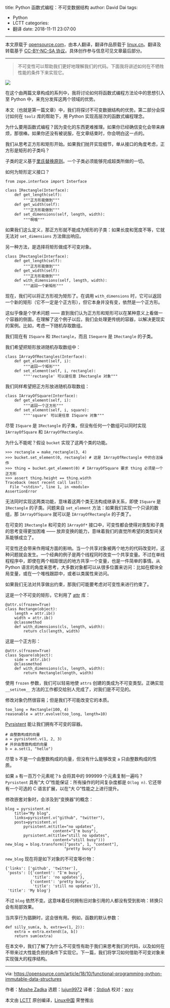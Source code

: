 title: Python 函数式编程：不可变数据结构
author: David Dai
tags:
  - Python
  - LCTT
categories:
  - 翻译
date: 2018-11-11 23:07:00
---
本文原载于 [opensource.com](https://opensource.com/article/18/10/functional-programming-python-immutable-data-structures)，由本人翻译，翻译作品原载于 [linux.cn](https://linux.cn/article-10222-1.html)。翻译及转载基于 [CC-BY-NC-SA 协议](https://creativecommons.org/licenses/by-nc-sa/3.0/deed.zh)。具体创作参与信息可见文章最后部分。

<!--more-->
---

> 不可变性可以帮助我们更好地理解我们的代码。下面我将讲述如何在不牺牲性能的条件下来实现它。

![](https://opensource.com/sites/default/files/styles/image-full-size/public/lead-images/metrics_graph_stats_blue.png?itok=OKCc_60D)

在这个由两篇文章构成的系列中，我将讨论如何将函数式编程方法论中的思想引入至 Python 中，来充分发挥这两个领域的优势。

本文（也就是第一篇文章）中，我们将探讨不可变数据结构的优势。第二部分会探讨如何在 `toolz` 库的帮助下，用 Python 实现高层次的函数式编程理念。

为什么要用函数式编程？因为变化的东西更难推理。如果你已经确信变化会带来麻烦，那很棒。如果你还没有被说服，在文章结束时，你会明白这一点的。

我们从思考正方形和矩形开始。如果我们抛开实现细节，单从接口的角度考虑，正方形是矩形的子类吗？

子类的定义基于[里氏替换原则][1]。一个子类必须能够完成超类所做的一切。

如何为矩形定义接口？

```
from zope.interface import Interface

class IRectangle(Interface):
    def get_length(self):
        """正方形能做到"""
    def get_width(self):
        """正方形能做到"""
    def set_dimensions(self, length, width):
        """啊哦"""
```

如果我们这么定义，那正方形就不能成为矩形的子类：如果长度和宽度不等，它就无法对 `set_dimensions` 方法做出响应。

另一种方法，是选择将矩形做成不可变对象。

```
class IRectangle(Interface):
    def get_length(self):
        """正方形能做到"""
    def get_width(self):
        """正方形能做到"""
    def with_dimensions(self, length, width):
        """返回一个新矩形"""
```

现在，我们可以将正方形视为矩形了。在调用 `with_dimensions` 时，它可以返回一个新的矩形（它不一定是个正方形），但它本身并没有变，依然是一个正方形。

这似乎像是个学术问题 —— 直到我们认为正方形和矩形可以在某种意义上看做一个容器的侧面。在理解了这个例子以后，我们会处理更传统的容器，以解决更现实的案例。比如，考虑一下随机存取数组。

我们现在有 `ISquare` 和 `IRectangle`，而且 `ISequere` 是 `IRectangle` 的子类。

我们希望把矩形放进随机存取数组中：

```
class IArrayOfRectangles(Interface):
    def get_element(self, i):
        """返回一个矩形"""
    def set_element(self, i, rectangle):
        """'rectangle' 可以是任意 IRectangle 对象"""
```

我们同样希望把正方形放进随机存取数组：

```
class IArrayOfSquare(Interface):
    def get_element(self, i):
        """返回一个正方形"""
    def set_element(self, i, square):
        """'square' 可以是任意 ISquare 对象"""
```

尽管 `ISquare` 是 `IRectangle` 的子集，但没有任何一个数组可以同时实现 `IArrayOfSquare` 和 `IArrayOfRectangle`.

为什么不能呢？假设 `bucket` 实现了这两个类的功能。

```
>>> rectangle = make_rectangle(3, 4)
>>> bucket.set_element(0, rectangle) # 这是 IArrayOfRectangle 中的合法操作
>>> thing = bucket.get_element(0) # IArrayOfSquare 要求 thing 必须是一个正方形
>>> assert thing.height == thing.width
Traceback (most recent call last):
  File "<stdin>", line 1, in <module>
AssertionError
```

无法同时实现这两类功能，意味着这两个类无法构成继承关系，即使 `ISquare` 是 `IRectangle` 的子类。问题来自 `set_element` 方法：如果我们实现一个只读的数组，那 `IArrayOfSquare` 就可以是 `IArrayOfRectangle` 的子类了。

在可变的 `IRectangle` 和可变的 `IArrayOf*` 接口中，可变性都会使得对类型和子类的思考变得更加困难 —— 放弃变换的能力，意味着我们的直觉所希望的类型间关系能够成立了。

可变性还会带来作用域方面的影响。当一个共享对象被两个地方的代码改变时，这种问题就会发生。一个经典的例子是两个线程同时改变一个共享变量。不过在单线程程序中，即使在两个相距很远的地方共享一个变量，也是一件简单的事情。从 Python 语言的角度来思考，大多数对象都可以从很多位置来访问：比如在模块全局变量，或在一个堆栈跟踪中，或者以类属性来访问。

如果我们无法对共享做出约束，那我们可能要考虑对可变性来进行约束了。

这是一个不可变的矩形，它利用了 [attr][2] 库：

```
@attr.s(frozen=True)
class Rectange(object):
    length = attr.ib()
    width = attr.ib()
    @classmethod
    def with_dimensions(cls, length, width):
        return cls(length, width)
```

这是一个正方形：

```
@attr.s(frozen=True)
class Square(object):
    side = attr.ib()
    @classmethod
    def with_dimensions(cls, length, width):
        return Rectangle(length, width)
```

使用 `frozen` 参数，我们可以轻易地使 `attrs` 创建的类成为不可变类型。正确实现 `__setitem__` 方法的工作都交给别人完成了，对我们是不可见的。

修改对象仍然很容易；但是我们不可能改变它的本质。

```
too_long = Rectangle(100, 4)
reasonable = attr.evolve(too_long, length=10)
```

[Pyrsistent][3] 能让我们拥有不可变的容器。

```
# 由整数构成的向量
a = pyrsistent.v(1, 2, 3)
# 并非由整数构成的向量
b = a.set(1, "hello")
```

尽管 `b` 不是一个由整数构成的向量，但没有什么能够改变 `a` 只由整数构成的性质。

如果 `a` 有一百万个元素呢？`b` 会将其中的 999999 个元素复制一遍吗？`Pyrsistent` 具有“大 O”性能保证：所有操作的时间复杂度都是 `O(log n)`. 它还带有一个可选的 C 语言扩展，以在“大 O”性能之上进行提升。

修改嵌套对象时，会涉及到“变换器”的概念：

```
blog = pyrsistent.m(
    title="My blog",
    links=pyrsistent.v("github", "twitter"),
    posts=pyrsistent.v(
        pyrsistent.m(title="no updates",
                     content="I'm busy"),
        pyrsistent.m(title="still no updates",
                     content="still busy")))
new_blog = blog.transform(["posts", 1, "content"],
                          "pretty busy")
```

`new_blog` 现在将是如下对象的不可变等价物：

```
{'links': ['github', 'twitter'],
 'posts': [{'content': "I'm busy",
            'title': 'no updates'},
           {'content': 'pretty busy',
            'title': 'still no updates'}],
 'title': 'My blog'}
```

不过 `blog` 依然不变。这意味着任何拥有旧对象引用的人都没有受到影响：转换只会有局部效果。

当共享行为猖獗时，这会很有用。例如，函数的默认参数：

```
def silly_sum(a, b, extra=v(1, 2)):
    extra = extra.extend([a, b])
    return sum(extra)
```

在本文中，我们了解了为什么不可变性有助于我们来思考我们的代码，以及如何在不带来过大性能负担的条件下实现它。下一篇，我们将学习如何借助不可变对象来实现强大的程序结构。

--------------------------------------------------------------------------------

via: https://opensource.com/article/18/10/functional-programming-python-immutable-data-structures

作者：[Moshe Zadka][a]
选题：[lujun9972](https://github.com/lujun9972)
译者：[StdioA](https://github.com/StdioA)
校对：[wxy](https://github.com/wxy)

本文由 [LCTT](https://github.com/LCTT/TranslateProject) 原创编译，[Linux中国](https://linux.cn/) 荣誉推出

[a]: https://opensource.com/users/moshez
[1]: https://en.wikipedia.org/wiki/Liskov_substitution_principle
[2]: https://www.attrs.org/en/stable/
[3]: https://pyrsistent.readthedocs.io/en/latest/
